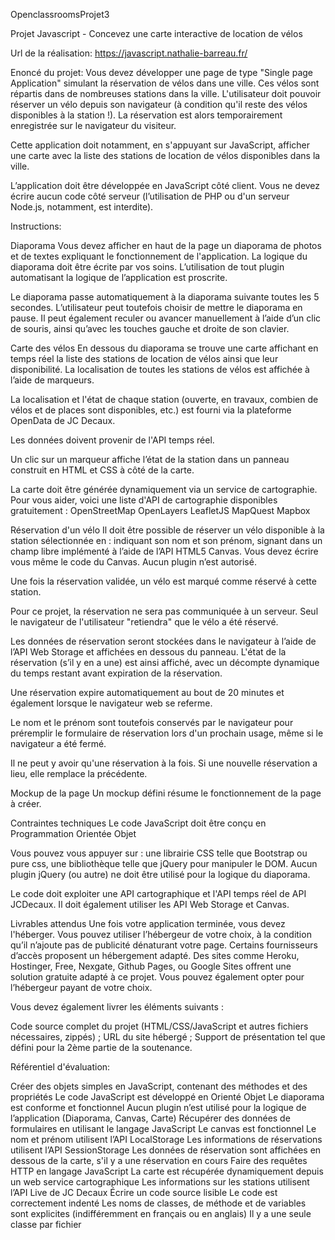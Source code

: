 OpenclassroomsProjet3

Projet Javascript - Concevez une carte interactive de location de vélos

Url de la réalisation: https://javascript.nathalie-barreau.fr/ 

Enoncé du projet:
Vous devez développer une page de type "Single page Application" simulant la réservation de vélos dans une ville. Ces vélos sont répartis dans de nombreuses stations dans la ville. L'utilisateur doit pouvoir réserver un vélo depuis son navigateur (à condition qu'il reste des vélos disponibles à la station !). La réservation est alors temporairement enregistrée sur le navigateur du visiteur.

Cette application doit notamment, en s'appuyant sur JavaScript, afficher une carte avec la liste des stations de location de vélos disponibles dans la ville. 

L’application doit être développée en JavaScript côté client. Vous ne devez écrire aucun code côté serveur (l’utilisation de PHP ou d'un serveur Node.js, notamment, est interdite).

Instructions:

Diaporama
Vous devez afficher en haut de la page un diaporama de photos et de textes expliquant le fonctionnement de l'application. La logique du diaporama doit être écrite par vos soins. L’utilisation de tout plugin automatisant la logique de l’application est proscrite.

Le diaporama passe automatiquement à la diaporama suivante toutes les 5 secondes. L’utilisateur peut toutefois choisir de mettre le diaporama en pause. Il peut également reculer ou avancer manuellement à l’aide d’un clic de souris, ainsi qu’avec les touches gauche et droite de son clavier.

Carte des vélos
En dessous du diaporama se trouve une carte affichant en temps réel la liste des stations de location de vélos ainsi que leur disponibilité.  La localisation de toutes les stations de vélos est affichée à l’aide de marqueurs.

La localisation et l'état de chaque station (ouverte, en travaux, combien de vélos et de places sont disponibles, etc.) est fourni via la plateforme OpenData de JC Decaux.

Les données doivent provenir de l'API temps réel.

Un clic sur un marqueur affiche l’état de la station dans un panneau construit en HTML et CSS à côté de la carte. 

La carte doit être générée dynamiquement via un service de cartographie. Pour vous aider, voici une liste d'API de cartographie disponibles gratuitement :
OpenStreetMap
OpenLayers
LeafletJS
MapQuest
Mapbox

Réservation d'un vélo
Il doit être possible de réserver un vélo disponible à la station sélectionnée en :
indiquant son nom et son prénom,
signant dans un champ libre implémenté à l’aide de l’API HTML5 Canvas.
Vous devez écrire vous même le code du Canvas. Aucun plugin n’est autorisé. 

Une fois la réservation validée,  un vélo est marqué comme réservé à cette station.

Pour ce projet, la réservation ne sera pas communiquée à un serveur. Seul le navigateur de l'utilisateur "retiendra" que le vélo a été réservé.

Les données de réservation seront stockées dans le navigateur à l’aide de l’API Web Storage et affichées en dessous du panneau. L'état de la réservation (s’il y en a une) est ainsi affiché, avec un décompte dynamique du temps restant avant expiration de la réservation.

Une réservation expire automatiquement au bout de 20 minutes et également lorsque le navigateur web se referme.

Le nom et le prénom sont toutefois conservés par le navigateur pour préremplir le formulaire de réservation lors d'un prochain usage, même si le navigateur a été fermé.

Il ne peut y avoir qu'une réservation à la fois. Si une nouvelle réservation a lieu, elle remplace la précédente.

Mockup de la page
Un mockup défini résume le fonctionnement de la page à créer.

Contraintes techniques
Le code JavaScript doit être conçu en Programmation Orientée Objet

Vous pouvez vous appuyer sur :
une librairie CSS telle que Bootstrap ou pure css,
une bibliothèque telle que jQuery pour manipuler le DOM.
Aucun plugin jQuery (ou autre) ne doit être utilisé pour la logique du diaporama.

Le code doit exploiter une API cartographique et l'API temps réel de API JCDecaux. Il doit également utiliser les API Web Storage et Canvas.

Livrables attendus
Une fois votre application terminée, vous devez l'héberger. Vous pouvez utiliser l’hébergeur de votre choix, à la condition qu’il n’ajoute pas de publicité dénaturant  votre page. Certains fournisseurs d’accès proposent un hébergement adapté. Des sites comme Heroku, Hostinger, Free, Nexgate, Github Pages, ou Google Sites offrent une solution gratuite adapté à ce projet. Vous pouvez également opter pour l’hébergeur payant de votre choix.

Vous devez également livrer les éléments suivants :

Code source complet du projet (HTML/CSS/JavaScript et autres fichiers nécessaires, zippés) ;
URL du site hébergé ;
Support de présentation tel que défini pour la 2ème partie de la soutenance.

Référentiel d'évaluation:

Créer des objets simples en JavaScript, contenant des méthodes et des propriétés
Le code JavaScript est développé en Orienté Objet
Le diaporama est conforme et fonctionnel
Aucun plugin n’est utilisé pour la logique de l’application (Diaporama, Canvas, Carte)
Récupérer des données de formulaires en utilisant le langage JavaScript
Le canvas est fonctionnel
Le nom et prénom utilisent l’API LocalStorage
Les informations de réservations utilisent l’API SessionStorage
Les données de réservation sont affichées en dessous de la carte, s'il y a une réservation en cours
Faire des requêtes HTTP en langage JavaScript
La carte est récupérée dynamiquement depuis un web service cartographique
Les informations sur les stations utilisent l’API Live de JC Decaux
Écrire un code source lisible
Le code est correctement indenté
Les noms de classes, de méthode et de variables sont explicites (indifféremment en français ou en anglais)
Il y a une seule classe par fichier
